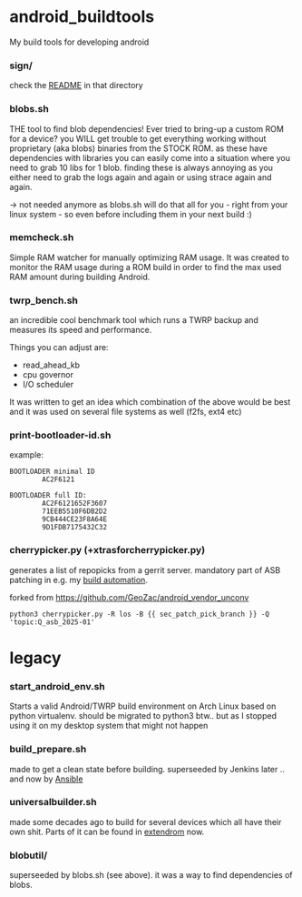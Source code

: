 # android_buildtools
My build tools for developing android

### sign/

check the [README](https://github.com/sfX-android/android_buildtools/tree/main/sign) in that directory 

### blobs.sh

THE tool to find blob dependencies! Ever tried to bring-up a custom ROM for a device? you WILL get trouble to get everything working without proprietary (aka blobs) binaries from the STOCK ROM. as these have dependencies with libraries you can easily come into a situation where you need to grab 10 libs for 1 blob. finding these is always annoying as you either need to grab the logs again and again or using strace again and again.

-> not needed anymore as blobs.sh will do that all for you - right from your linux system - so even before including them in your next build :) 

### memcheck.sh

Simple RAM watcher for manually optimizing RAM usage. It was created to monitor the RAM usage during a ROM build in order to find the max used RAM amount during building Android.

### twrp_bench.sh

an incredible cool benchmark tool which runs a TWRP backup and measures its speed and performance.

Things you can adjust are:

* read_ahead_kb
* cpu governor
* I/O scheduler

It was written to get an idea which combination of the above would be best and it was used on several file systems as well (f2fs, ext4 etc)

### print-bootloader-id.sh

example:
```
BOOTLOADER minimal ID
        AC2F6121

BOOTLOADER full ID:
        AC2F6121652F3607
        71EEB5510F6DB2D2
        9CB444CE23F8A64E
        9D1FDB7175432C32
```

### cherrypicker.py (+xtrasforcherrypicker.py)

generates a list of repopicks from a gerrit server. mandatory part of ASB patching in e.g. my [build automation](https://github.com/sfX-android/automation_scripts/blob/ansible/roles/common/tasks/secpatch.yml).

forked from https://github.com/GeoZac/android_vendor_unconv

```
python3 cherrypicker.py -R los -B {{ sec_patch_pick_branch }} -Q 'topic:Q_asb_2025-01'
```

# legacy

### start_android_env.sh

Starts a valid Android/TWRP build environment on Arch Linux based on python virtualenv. should be migrated to python3 btw.. but as I stopped using it on my desktop system that might not happen

### build_prepare.sh

made to get a clean state before building. superseeded by Jenkins later .. and now by [Ansible](https://github.com/sfX-android/automation_scripts)

### universalbuilder.sh

made some decades ago to build for several devices which all have their own shit. Parts of it can be found in [extendrom](https://github.com/sfX-android/android_vendor_extendrom) now.

### blobutil/

superseeded by blobs.sh (see above). it was a way to find dependencies of blobs.
